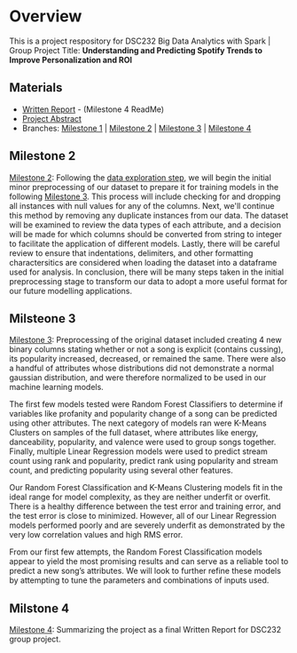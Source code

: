 # Overview
This is a project respository for DSC232 Big Data Analytics with Spark | Group Project Title: **Understanding and Predicting Spotify Trends to Improve Personalization and ROI**

## Materials
- [Written Report](https://github.com/ntd002/DSC232/tree/Milestone4?tab=readme-ov-file) -  (Milestone 4 ReadMe)
- [Project Abstract](https://github.com/ntd002/DSC232/blob/Milestone1/Spotify%20Audio%20Data%20Abstract.pdf)
- Branches: [Milestone 1](https://github.com/ntd002/DSC232/tree/Milestone1) | [Milestone 2](https://github.com/ntd002/DSC232/tree/Milestone2) | [Milestone 3](https://github.com/ntd002/DSC232/tree/Milestone3) | [Milestone 4](https://github.com/ntd002/DSC232/tree/Milestone4?tab=readme-ov-file) 

## Milestone 2
[Milestone 2](https://github.com/ntd002/DSC232/tree/Milestone2): Following the [data exploration step](https://github.com/ntd002/DSC232/tree/Milestone1), we will begin the initial minor preprocessing of our dataset to prepare it for training models in the following [Milestone 3](https://github.com/ntd002/DSC232/tree/Milestone3). This process will include checking for and dropping all instances with null values for any of the columns. Next, we'll continue this method by removing any duplicate instances from our data. The dataset will be examined to review the data types of each attribute, and a decision will be made for which columns should be converted from string to integer to facilitate the application of different models. Lastly, there will be careful review to ensure that indentations, delimiters, and other formatting charactersitics are considered when loading the dataset into a dataframe used for analysis. In conclusion, there will be many steps taken in the initial preprocessing stage to transform our data to adopt a more useful format for our future modelling applications.

## Milsteone 3
[Milestone 3](https://github.com/ntd002/DSC232/tree/Milestone3): Preprocessing of the original dataset included creating 4 new binary columns stating whether or not a song is explicit (contains cussing), its popularity increased, decreased, or remained the same. There were also a handful of attributes whose distributions did not demonstrate a normal gaussian distribution, and were therefore normalized to be used in our machine learning models.

The first few models tested were Random Forest Classifiers to determine if variables like profanity and popularity change of a song can be predicted using other attributes. The next category of models ran were K-Means Clusters on samples of the full dataset, where attributes like energy, danceability, popularity, and valence were used to group songs together. Finally, multiple Linear Regression models were used to predict stream count using rank and popularity, predict rank using popularity and stream count, and predicting popularity using several other features.

Our Random Forest Classification and K-Means Clustering models fit in the ideal range for model complexity, as they are neither underfit or overfit. There is a healthy difference between the test error and training error, and the test error is close to minimized. However, all of our Linear Regression models performed poorly and are severely underfit as demonstrated by the very low correlation values and high RMS error.

From our first few attempts, the Random Forest Classification models appear to yield the most promising results and can serve as a reliable tool to predict a new song’s attributes. We will look to further refine these models by attempting to tune the parameters and combinations of inputs used.

## Milstone 4
[Milestone 4](https://github.com/ntd002/DSC232/tree/Milestone4?tab=readme-ov-file): Summarizing the project as a final Written Report for DSC232 group project.
